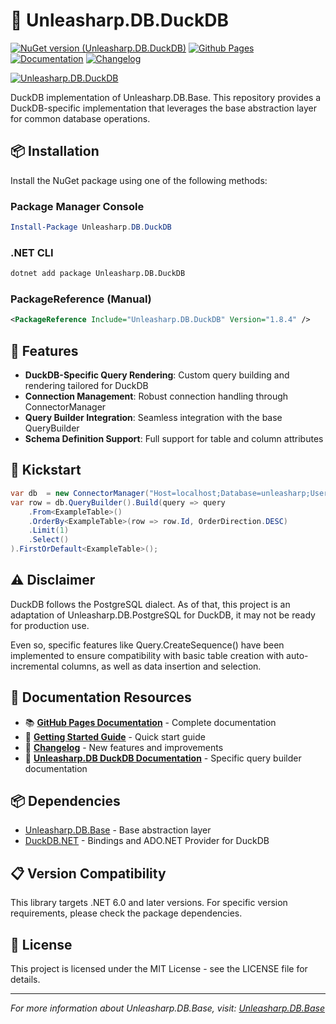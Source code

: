 ﻿# 🦆 Unleasharp.DB.DuckDB

[![NuGet version (Unleasharp.DB.DuckDB)](https://img.shields.io/nuget/v/Unleasharp.DB.DuckDB.svg?style=flat-square&logo=nuget)](https://www.nuget.org/packages/Unleasharp.DB.DuckDB/)
[![Github Pages](https://img.shields.io/badge/home-Github_Pages_-blue?logo=github)](https://trabersoftware.github.io/Unleasharp.DB.Base)
[![Documentation](https://img.shields.io/badge/dev-Documentation-blue?logo=googledocs)](https://trabersoftware.github.io/Unleasharp.DB.Base/docs/)
[![Changelog](https://img.shields.io/badge/dev-Changelog-blue?logo=keepachangelog)](https://trabersoftware.github.io/Unleasharp.DB.Base/docs/changelog/)

[![Unleasharp.DB.DuckDB](https://socialify.git.ci/TraberSoftware/Unleasharp.DB.DuckDB/image?description=1&font=Inter&logo=https%3A%2F%2Fraw.githubusercontent.com%2FTraberSoftware%2FUnleasharp%2Frefs%2Fheads%2Fmain%2Fassets%2Flogo-small.png&name=1&owner=1&pattern=Circuit+Board&theme=Light)](https://github.com/TraberSoftware/Unleasharp.DB.DuckDB)

DuckDB implementation of Unleasharp.DB.Base. This repository provides a DuckDB-specific implementation that leverages the base abstraction layer for common database operations.

## 📦 Installation

Install the NuGet package using one of the following methods:

### Package Manager Console
```powershell
Install-Package Unleasharp.DB.DuckDB
```

### .NET CLI
```bash
dotnet add package Unleasharp.DB.DuckDB
```

### PackageReference (Manual)
```xml
<PackageReference Include="Unleasharp.DB.DuckDB" Version="1.8.4" />
```

## 🎯 Features

- **DuckDB-Specific Query Rendering**: Custom query building and rendering tailored for DuckDB
- **Connection Management**: Robust connection handling through ConnectorManager
- **Query Builder Integration**: Seamless integration with the base QueryBuilder
- **Schema Definition Support**: Full support for table and column attributes

## 🚀 Kickstart
```csharp
var db  = new ConnectorManager("Host=localhost;Database=unleasharp;Username=unleasharp;Password=unleasharp;")
var row = db.QueryBuilder().Build(query => query
    .From<ExampleTable>()
    .OrderBy<ExampleTable>(row => row.Id, OrderDirection.DESC)
    .Limit(1)
    .Select()
).FirstOrDefault<ExampleTable>();
```

## ⚠️ Disclaimer
DuckDB follows the PostgreSQL dialect. As of that, this project is an adaptation of Unleasharp.DB.PostgreSQL for DuckDB, it may not be ready for production use. 

Even so, specific features like Query.CreateSequence() have been implemented to ensure compatibility with basic table creation with auto-incremental columns, as well as data insertion and selection.


## 📖 Documentation Resources

- 📚 **[GitHub Pages Documentation](https://trabersoftware.github.io/Unleasharp.DB.Base/docs/)** - Complete documentation
- 🎯 **[Getting Started Guide](https://trabersoftware.github.io/Unleasharp.DB.Base/docs/getting-started/)** - Quick start guide
- 📝 **[Changelog](https://trabersoftware.github.io/Unleasharp.DB.Base/docs/changelog/)** - New features and improvements
- 🦆 **[Unleasharp.DB DuckDB Documentation](https://trabersoftware.github.io/Unleasharp.DB.Base/docs/query-building/duckdb.html)** - Specific query builder documentation

## 📦 Dependencies

- [Unleasharp.DB.Base](https://github.com/TraberSoftware/Unleasharp.DB.Base) - Base abstraction layer
- [DuckDB.NET](https://github.com/Giorgi/DuckDB.NET) - Bindings and ADO.NET Provider for DuckDB

## 📋 Version Compatibility

This library targets .NET 6.0 and later versions. For specific version requirements, please check the package dependencies.

## 📄 License

This project is licensed under the MIT License - see the LICENSE file for details.

---

*For more information about Unleasharp.DB.Base, visit: [Unleasharp.DB.Base](https://github.com/TraberSoftware/Unleasharp.DB.Base)*